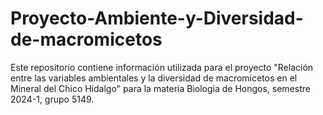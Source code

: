 # Proyecto-Ambiente-y-Diversidad-de-macromicetos
Este repositorio contiene información utilizada para el proyecto "Relación entre las variables ambientales y la diversidad de macromicetos en el Mineral del Chico Hidalgo" para la materia Biologia de Hongos, semestre 2024-1, grupo 5149.
